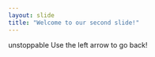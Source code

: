 ```yaml
---
layout: slide
title: "Welcome to our second slide!"
---
```

unstoppable
Use the left arrow to go back!
